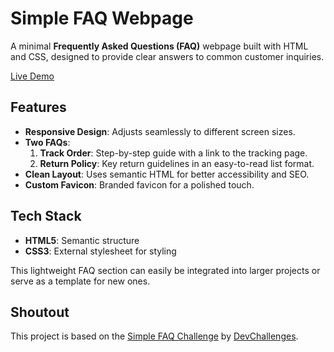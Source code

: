 # Simple FAQ Webpage

A minimal **Frequently Asked Questions (FAQ)** webpage built with HTML and CSS, designed to provide clear answers to common customer inquiries.

[Live Demo](https://arman-anm.github.io/Simple-Frequently-Asked-Questions)

## Features
- **Responsive Design**: Adjusts seamlessly to different screen sizes.
- **Two FAQs**:
  1. **Track Order**: Step-by-step guide with a link to the tracking page.
  2. **Return Policy**: Key return guidelines in an easy-to-read list format.
- **Clean Layout**: Uses semantic HTML for better accessibility and SEO.
- **Custom Favicon**: Branded favicon for a polished touch.

## Tech Stack
- **HTML5**: Semantic structure
- **CSS3**: External stylesheet for styling

This lightweight FAQ section can easily be integrated into larger projects or serve as a template for new ones.

## Shoutout
This project is based on the [Simple FAQ Challenge](https://devchallenges.io/challenge/simple-faq-challenge) by [DevChallenges](https://devchallenges.io/).